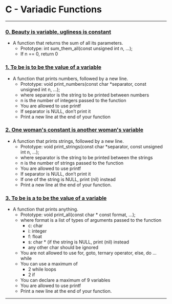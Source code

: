 #  C - Variadic Functions
---

### [0. Beauty is variable, ugliness is constant](./0-sum_them_all.c)
* A function that returns the sum of all its parameters.
	- Prototype: int sum_them_all(const unsigned int n, ...);
	- If n == 0, return 0


### [1. To be is to be the value of a variable](./1-print_numbers.c)
* A function that prints numbers, followed by a new line.
	- Prototype: void print_numbers(const char *separator, const unsigned int n, ...);
	- where separator is the string to be printed between numbers
	- n is the number of integers passed to the function
	- You are allowed to use printf
	- If separator is NULL, don’t print it
	- Print a new line at the end of your function


### [2. One woman's constant is another woman's variable](./2-print_strings.c)
* A function that prints strings, followed by a new line.
	- Prototype: void print_strings(const char *separator, const unsigned int n, ...);
	- where separator is the string to be printed between the strings
	- n is the number of strings passed to the function
	- You are allowed to use printf
	- If separator is NULL, don’t print it
	- If one of the string is NULL, print (nil) instead
	- Print a new line at the end of your function.


### [3. To be is a to be the value of a variable](./print_all.c)
* A function that prints anything.
	- Prototype: void print_all(const char * const format, ...);
	- where format is a list of types of arguments passed to the function
		- c: char
		- i: integer
		- f: float
		- s: char * (if the string is NULL, print (nil) instead
		- any other char should be ignored
	- You are not allowed to use for, goto, ternary operator, else, do ... while
	- You can use a maximum of
		- 2 while loops
		- 2 if
	- You can declare a maximum of 9 variables
	- You are allowed to use printf
	- Print a new line at the end of your function.



---
